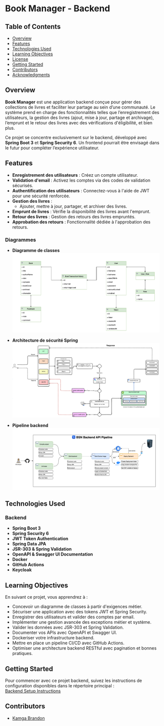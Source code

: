 # Book Manager - Backend

## Table of Contents

- [Overview](#overview)
- [Features](#features)
- [Technologies Used](#technologies-used)
- [Learning Objectives](#learning-objectives)
- [License](#license)
- [Getting Started](#getting-started)
- [Contributors](#contributors)
- [Acknowledgments](#acknowledgments)

## Overview

**Book Manager** est une application backend conçue pour gérer des collections de livres et faciliter leur partage au sein d’une communauté. Le système prend en charge des fonctionnalités telles que l’enregistrement des utilisateurs, la gestion des livres (ajout, mise à jour, partage et archivage), l’emprunt et le retour des livres avec des vérifications d'éligibilité, et bien plus.

Ce projet se concentre exclusivement sur le backend, développé avec **Spring Boot 3** et **Spring Security 6**. Un frontend pourrait être envisagé dans le futur pour compléter l’expérience utilisateur.

## Features

- **Enregistrement des utilisateurs** : Créez un compte utilisateur.
- **Validation d'email** : Activez les comptes via des codes de validation sécurisés.
- **Authentification des utilisateurs** : Connectez-vous à l'aide de JWT pour une sécurité renforcée.
- **Gestion des livres** :
    - Ajouter, mettre à jour, partager, et archiver des livres.
- **Emprunt de livres** : Vérifie la disponibilité des livres avant l'emprunt.
- **Retour des livres** : Gestion des retours des livres empruntés.
- **Approbation des retours** : Fonctionnalité dédiée à l'approbation des retours.

### Diagrammes

- **Diagramme de classes**  
  ![Class diagram](screenshots/class-diagram.png)

- **Architecture de sécurité Spring**  
  ![Security diagram](screenshots/security.png)

- **Pipeline backend**  
  ![Backend pipeline](screenshots/be-pipeline.png)

## Technologies Used

### Backend

- **Spring Boot 3**
- **Spring Security 6**
- **JWT Token Authentication**
- **Spring Data JPA**
- **JSR-303 & Spring Validation**
- **OpenAPI & Swagger UI Documentation**
- **Docker**
- **GitHub Actions**
- **Keycloak**

## Learning Objectives

En suivant ce projet, vous apprendrez à :

- Concevoir un diagramme de classes à partir d'exigences métier.
- Sécuriser une application avec des tokens JWT et Spring Security.
- Enregistrer des utilisateurs et valider des comptes par email.
- Implémenter une gestion avancée des exceptions métier et système.
- Valider les données avec JSR-303 et Spring Validation.
- Documenter vos APIs avec OpenAPI et Swagger UI.
- Dockeriser votre infrastructure backend.
- Mettre en place un pipeline CI/CD avec GitHub Actions.
- Optimiser une architecture backend RESTful avec pagination et bonnes pratiques.

## Getting Started

Pour commencer avec ce projet backend, suivez les instructions de configuration disponibles dans le répertoire principal :  
[Backend Setup Instructions](/book-manager/README.md)

## Contributors

- [Kamga Brandon](https://github.com/brandoniscoding-dev)